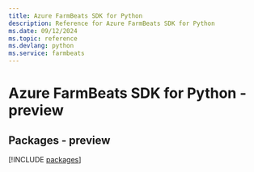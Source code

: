 ```yaml
---
title: Azure FarmBeats SDK for Python
description: Reference for Azure FarmBeats SDK for Python
ms.date: 09/12/2024
ms.topic: reference
ms.devlang: python
ms.service: farmbeats
---
```

# Azure FarmBeats SDK for Python - preview
## Packages - preview
[!INCLUDE [packages](farmbeats-index.md)]